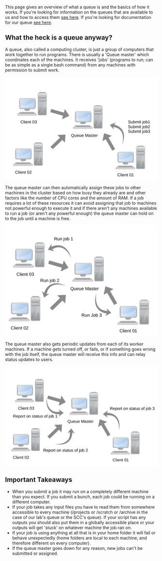 This page gives an overview of what a queue is and the basics of how it works. If you're looking for information on the queues that are available to us and how to access them [see here](https://github.com/TIGRLab/documentation/wiki/Compute-Clusters). If you're looking for documentation for our queue [see here](https://github.com/TIGRLab/TIGRSlurm-Docs).

## What the heck is a queue anyway?
A queue, also called a computing cluster, is just a group of computers that work together to run programs. There is usually a 'Queue master' which coordinates each of the machines. It receives 'jobs' (programs to run; can be as simple as a single bash command) from any machines with permission to submit work.

![](../_images/01_how_queues_work.png)

The queue master can then automatically assign these jobs to other machines in the cluster based on how busy they already are and other factors like the number of CPU cores and the amount of RAM. If a job requires a lot of these resources it can avoid assigning that job to machines not powerful enough to execute it and if there aren't any machines available to run a job (or aren't any powerful enough) the queue master can hold on to the job until a machine is free.

![](../_images/02_how_queues_work.png)

The queue master also gets periodic updates from each of its worker machines. If a machine gets turned off, or fails, or if something goes wrong with the job itself, the queue master will receive this info and can relay status updates to users.

![](../_images/03_how_queues_work.png)

## Important Takeaways
- When you submit a job it may run on a completely different machine than you expect. If you submit a bunch, each job could be running on a different computer.
- If your job takes any input files you have to read them from somewhere accessible to every machine (/projects or /scratch or /archive in the case of our lab's queue or the SCC's queue). If your script has any outputs you should also put them in a globally accessible place or your outputs will get 'stuck' on whatever machine the job ran on.
- If your job is using anything at all that is in your home folder it will fail or behave unexpectedly (home folders are local to each machine, and therefore different on every computer).
- If the queue master goes down for any reason, new jobs can't be submitted or assigned.
